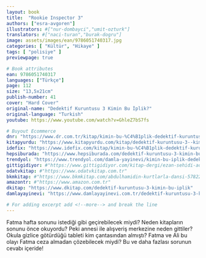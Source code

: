 ```yaml
---
layout: book
title:  "Rookie Inspector 3"
authors: ["esra-avgoren"]
illustrators: #["nur-dombayci","umit-ozturk"]
translators: #["naci-turan","burak-dogru"]
image: assets/images/ean/9786051740317.jpg
categories: [ "Kültür", "Hikaye" ]
tags: [ "polisiye" ]
previewpage: true

# Book attributes
ean: 9786051740317
languages: ["Türkçe"]
page: 112
size: "13,5x21cm"
publish-number: 41
cover: "Hard Cover"
original-name: "Dedektif Kuruntusu 3 Kimin Bu İplik?"
original-language: "Turkish"
youtube: https://www.youtube.com/watch?v=GhleZ7bS7fs

# Buyout Ecommerce
dnr: "https://www.dr.com.tr/kitap/kimin-bu-%C4%B1plik-dedektif-kuruntusu-3/cocuk-ve-genclik/genclik-10-yas/romanoyku/urunno=0001786699001"
kitapyurdu: "https://www.kitapyurdu.com/kitap/dedektif-kuruntusu-3--kimin-bu-iplik/483842.html&filter_name=Dedektif+Kuruntusu-3%3A+Kimin+Bu+%C4%B0plik%3F"
idefix: "https://www.idefix.com/kitap/kimin-bu-%C4%B1plik-dedektif-kuruntusu-3/cocuk-ve-genclik/genclik-10-yas/romanoyku/urunno=0001786699001"
hepsiburada: "https://www.hepsiburada.com/dedektif-kuruntusu-3-kimin-bu-iplik-p-HBV00000GM3SO"
trendyol: "https://www.trendyol.com/damla-yayinevi/kimin-bu-iplik-dedektif-kuruntusu-3-p-32333142"
gittigidiyor: #"https://www.gittigidiyor.com/kitap-dergi/ezan-sehidi-adnan-menderes_pdp_732728793"
odatvkitap: #"https://www.odatvkitap.com.tr"
bkmkitap: #"https://www.bkmkitap.com/abdulhamidin-kurtlarla-dansi-578226"
amazontr: #"https://www.amazon.com.tr"
dkitap: "https://www.dkitap.com/dedektif-kuruntusu-3-kimin-bu-iplik"
damlayayinevi: "https://www.damlayayinevi.com.tr/dedektif-kuruntusu-3-kimin-bu-iplik"

# For adding excerpt add <!--more--> and break the line
---
```

Fatma hafta sonunu istediği gibi geçirebilecek miydi?
Neden kitapların sonunu önce okuyordu?
Peki annesi ile alışveriş merkezine neden gittiler?
Okula gizlice götürdüğü tableti kim çantasından almıştı?
Fatma ve Ali bu olayı Fatma ceza almadan çözebilecek miydi?
Bu ve daha fazlası sorunun cevabı içeride!
<!--more--> 
